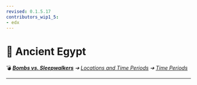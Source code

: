 ```yaml
---
revised: 0.1.5.17
contributors_wip1_5:
- edx
---
```


# 📄 Ancient Egypt

💣 ***[Bombs vs. Sleepwalkers][home]** ➔ [Locations and Time Periods][locations] ➔ [Time Periods][timeperiods]*

****

[home]: /README.md
[locations]: /locations/readme.md
[timeperiods]: /locations/time_periods/readme.md

